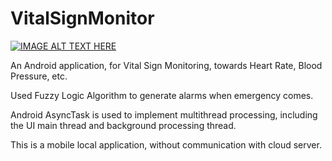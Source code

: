 # VitalSignMonitor

[![IMAGE ALT TEXT HERE](http://img.youtube.com/vi/jNdUlVWcwLo/0.jpg)](https://www.youtube.com/watch?v=jNdUlVWcwLo)

An Android application, for Vital Sign Monitoring, towards Heart Rate, Blood Pressure, etc. 

Used Fuzzy Logic Algorithm to generate alarms when emergency comes.

Android AsyncTask is used to implement multithread processing, including the UI main thread and background processing thread.

This is a mobile local application, without communication with cloud server.
